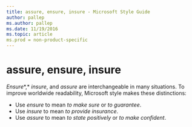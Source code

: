 ```yaml
---
title: assure, ensure, insure - Microsoft Style Guide
author: pallep
ms.author: pallep
ms.date: 11/19/2016
ms.topic: article
ms.prod = non-product-specific
---
```


# assure, ensure, insure

*Ensure**,* *insure*, and *assure* are interchangeable in many situations. To improve worldwide readability, Microsoft style makes these distinctions:

  - Use *ensure* to mean *to make sure* or *to guarantee*. 
  - Use *insure* to mean *to provide insurance*. 
  - Use *assure* to mean *to state positively* or *to make confident*. 
